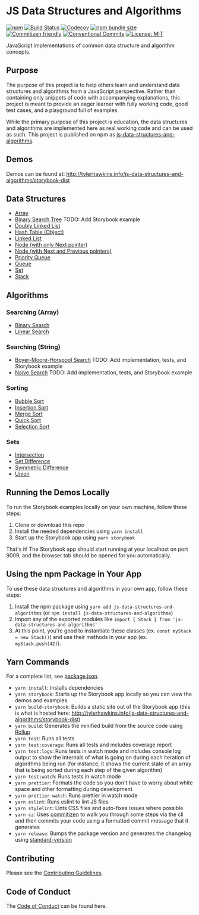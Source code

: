 # JS Data Structures and Algorithms

[![npm](https://img.shields.io/npm/v/js-data-structures-and-algorithms)](https://www.npmjs.com/package/js-data-structures-and-algorithms)
[![Build Status](https://travis-ci.com/thawkin3/js-data-structures-and-algorithms.svg?branch=master)](https://travis-ci.com/thawkin3/js-data-structures-and-algorithms)
[![Codecov](https://img.shields.io/codecov/c/github/thawkin3/js-data-structures-and-algorithms)](https://codecov.io/gh/thawkin3/js-data-structures-and-algorithms)
[![npm bundle size](https://img.shields.io/bundlephobia/minzip/js-data-structures-and-algorithms)](https://bundlephobia.com/result?p=js-data-structures-and-algorithms)
[![Commitizen friendly](https://img.shields.io/badge/commitizen-friendly-brightgreen.svg)](http://commitizen.github.io/cz-cli/)
[![Conventional Commits](https://img.shields.io/badge/Conventional%20Commits-1.0.0-yellow.svg)](https://conventionalcommits.org)
[![License: MIT](https://img.shields.io/badge/License-MIT-yellow.svg)](https://opensource.org/licenses/MIT)

JavaScript implementations of common data structure and algorithm concepts.

## Purpose

The purpose of this project is to help others learn and understand data
structures and algorithms from a JavaScript perspective. Rather than
containing only snippets of code with accompanying explanations, this
project is meant to provide an eager learner with fully working code,
good test cases, and a playground full of examples.

While the primary purpose of this project is education, the data structures
and algorithms are implemented here as real working code and can be used as
such. This project is published on npm as [js-data-structures-and-algorithms](https://www.npmjs.com/package/js-data-structures-and-algorithms).

## Demos

Demos can be found at: http://tylerhawkins.info/js-data-structures-and-algorithms/storybook-dist

## Data Structures

- [Array](src/data-structures/array/src/array.js)
- [Binary Search Tree](src/data-structures/binary-search-tree/src/binary-search-tree.js) TODO: Add Storybook example
- [Doubly Linked List](src/data-structures/doubly-linked-list/src/doubly-linked-list.js)
- [Hash Table (Object)](src/data-structures/hash-table/src/hash-table.js)
- [Linked List](src/data-structures/linked-list/src/linked-list.js)
- [Node (with only Next pointer)](src/data-structures/linked-list/src/node.js)
- [Node (with Next and Previous pointers)](src/data-structures/doubly-linked-list/src/node.js)
- [Priority Queue](src/data-structures/priority-queue/src/priority-queue.js)
- [Queue](src/data-structures/queue/src/queue.js)
- [Set](src/data-structures/set/src/set.js)
- [Stack](src/data-structures/stack/src/stack.js)

## Algorithms

### Searching (Array)

- [Binary Search](src/algorithms/search/array/binary-search/src/binary-search.js)
- [Linear Search](src/algorithms/search/array/linear-search/src/linear-search.js)

### Searching (String)

- [Boyer-Moore-Horspool Search](src/algorithms/search/string/boyer-moore-horspool-search/src/boyer-moore-horspool-search.js) TODO: Add implementation, tests, and Storybook example
- [Naive Search](src/algorithms/search/string/naive-search/src/naive-search.js) TODO: Add implementation, tests, and Storybook example

### Sorting

- [Bubble Sort](src/algorithms/sort/bubble-sort/src/bubble-sort.js)
- [Insertion Sort](src/algorithms/sort/insertion-sort/src/insertion-sort.js)
- [Merge Sort](src/algorithms/sort/merge-sort/src/merge-sort.js)
- [Quick Sort](src/algorithms/sort/quick-sort/src/quick-sort.js)
- [Selection Sort](src/algorithms/sort/selection-sort/src/selection-sort.js)

### Sets

- [Intersection](src/algorithms/set/intersection/src/intersection.js)
- [Set Difference](src/algorithms/set/set-difference/src/set-difference.js)
- [Symmetric Difference](src/algorithms/set/symmetric-difference/src/symmetric-difference.js)
- [Union](src/algorithms/set/union/src/union.js)

## Running the Demos Locally

To run the Storybook examples locally on your own machine, follow these steps:

1. Clone or download this repo
2. Install the needed dependencies using `yarn install`
3. Start up the Storybook app using `yarn storybook`

That's it! The Storybook app should start running at your localhost on port 9009,
and the browser tab should be opened for you automatically.

## Using the npm Package in Your App

To use these data structures and algorithms in your own app, follow these steps:

1. Install the npm package using `yarn add js-data-structures-and-algorithms`
   (or `npm install js-data-structures-and-algorithms`)
2. Import any of the exported modules like `import { Stack } from 'js-data-structures-and-algorithms'`
3. At this point, you're good to instantiate these classes
   (ex. `const myStack = new Stack()`) and use their methods in your app (ex. `myStack.push(42)`).

## Yarn Commands

For a complete list, see [package.json](package.json).

- `yarn install`: Installs dependencies
- `yarn storybook`: Starts up the Storybook app locally so you can view the demos and examples
- `yarn build-storybook`: Builds a static site out of the Storybook app (this is what is hosted here:
  http://tylerhawkins.info/js-data-structures-and-algorithms/storybook-dist)
- `yarn build`: Generates the minified build from the source code using [Rollup](https://rollupjs.org/)
- `yarn test`: Runs all tests
- `yarn test:coverage`: Runs all tests and includes coverage report
- `yarn test:logs`: Runs tests in watch mode and includes console log output to show the internals
  of what is going on during each iteration of algorithms being run (for
  instance, it shows the current state of an array that is being sorted during
  each step of the given algorithm)
- `yarn test:watch`: Runs tests in watch mode
- `yarn prettier`: Formats the code so you don't have to worry about white space and other
  formatting during development
- `yarn prettier-watch`: Runs prettier in watch mode
- `yarn eslint`: Runs eslint to lint JS files
- `yarn stylelint`: Lints CSS files and auto-fixes issues where possible
- `yarn cz`: Uses [commitizen](https://github.com/commitizen/cz-cli)
  to walk you through some steps via the cli and then
  commits your code using a formatted commit message that
  it generates
- `yarn release`: Bumps the package version and generates the changelog using
  [standard-version](https://github.com/conventional-changelog/standard-version)

## Contributing

Please see the [Contributing Guidelines](CONTRIBUTING.md).

## Code of Conduct

The [Code of Conduct](CODE_OF_CONDUCT.md) can be found here.
